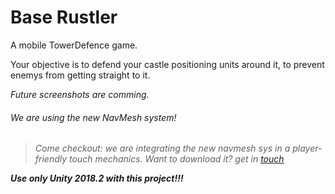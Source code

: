 # Base Rustler
A mobile TowerDefence game.

Your objective is to defend your castle positioning units around it, to prevent enemys from getting straight to it.

_Future screenshots are comming._

###### We are using the new NavMesh system!

>_Come checkout: we are integrating the new navmesh sys in a player-friendly touch mechanics.
> Want to download it? get in [touch](https://github.com/Unity-Technologies/NavMeshComponents)_

***Use only Unity 2018.2 with this project!!!***